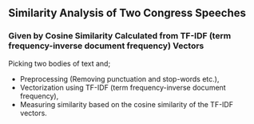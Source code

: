 ## Similarity Analysis of Two Congress Speeches
### Given by Cosine Similarity Calculated from TF-IDF (term frequency-inverse document frequency) Vectors

Picking two bodies of text and;
- Preprocessing (Removing punctuation and stop-words etc.),
- Vectorization using TF-IDF (term frequency-inverse document frequency),
- Measuring similarity based on the cosine similarity of the TF-IDF vectors.